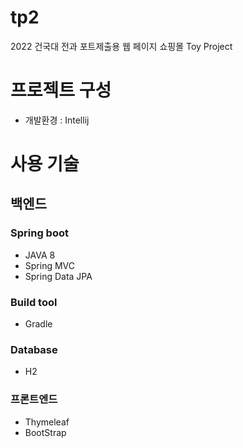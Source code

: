 # tp2
2022 건국대 전과 포트제출용 웹 페이지 쇼핑몰 Toy Project 


# 프로젝트 구성 
*  개발환경 : Intellij
# 사용 기술
## 백엔드
### Spring boot
* JAVA 8
* Spring MVC
* Spring Data JPA


### Build tool
* Gradle
### Database
* H2

### 프론트엔드
* Thymeleaf
* BootStrap

#
